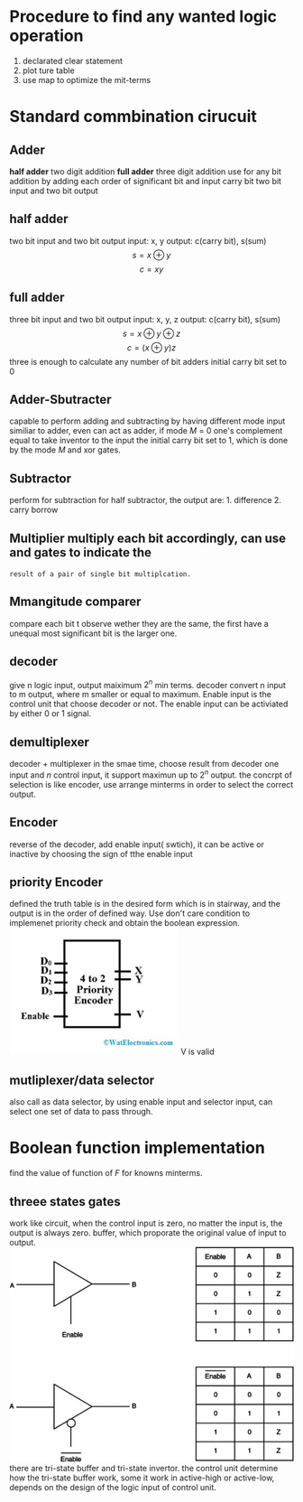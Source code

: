# Procedure to find any wanted logic operation
1. declarated clear statement
2. plot ture table
3. use map to optimize the mit-terms

# Standard commbination cirucuit
## Adder
**half adder**
two digit addition
**full adder**
three digit addition
use for any bit addition by adding each	order of significant bit and input carry 
bit
two bit input and two bit output

## half adder
two bit input and two bit output
input: x, y
output: c(carry bit), s(sum)
$$ s = x\oplus y $$
$$c = xy$$ 

## full adder
three bit input and two bit output
input: x, y, z
output: c(carry bit), s(sum)
$$ s = x\oplus y \oplus z $$
$$c = (x\oplus y) z$$
three is enough to calculate any number of bit adders
initial carry bit set to 0

## Adder-Sbutracter
capable to perform adding and subtracting by having different mode input
similiar to adder, even can act as adder, if mode $M$ = 0
one's complement equal to take inventor to the input
the initial carry bit set to 1, which is done by the mode $M$ and xor gates.

## Subtractor
perform for subtraction
for half subtractor, the output are: 1. difference 2. carry borrow
## Multiplier multiply each bit accordingly, can use and gates to indicate the 
    result of a pair of single bit multiplcation.

## Mmangitude comparer
compare each bit t observe wether they are the same, the first have a unequal most significant bit is the larger one.

## decoder
give n logic input, output maiximum $2^n$ min terms.
decoder convert n input to m output, where m smaller or equal to maximum.
Enable input is the control unit that choose decoder or not.
The enable input can be activiated by either 0 or 1 signal.

## demultiplexer
decoder + multiplexer in the smae time, choose result from decoder
one input and $n$ control input, it support maximun up to $2^n$ output.
the concrpt of selection is like encoder, use arrange minterms in order to 
select the correct output.

## Encoder
reverse of the decoder, add enable input( swtich), it can be active or inactive 
by choosing the sign of tthe enable input
## priority Encoder
defined the truth table is in the desired form which is in stairway, and the output is in the order of defined way.
Use don't care condition to implemenet priority check and obtain the boolean 
expression.
![](../img/p-26.png)
V is valid

## mutliplexer/data selector
also call as data selector, by using enable input and selector input, can 
select one set of data to pass through. 

# Boolean function implementation
find the value of function of $F$ for knowns minterms.

## threee states gates
work like circuit, when the control input is zero, no matter the input is, the output is always zero.
buffer, which proporate the original value of input to output.
![](../img/p-2.png)
there are tri-state buffer and tri-state invertor.
the control unit determine how the tri-state buffer work, some it work in 
active-high or active-low, depends on the design of the logic input of control 
unit.
